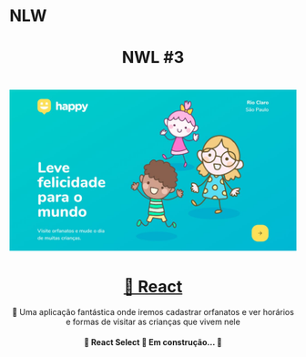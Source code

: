 # NLW
 
 <h1 align="center">NWL #3</h1>
  <h1 align="center">
  <img alt="NextLevelWeek" title="#NextLevelWeek" src="0.jpg" />
</h1>
 <h1 align="center">
    <a href="https://pt-br.reactjs.org/">🔗 React</a>
</h1>
<p align="center">🚀 Uma aplicação fantástica onde iremos cadastrar orfanatos e ver horários e formas de visitar as crianças que vivem nele</p>
 
 <h4 align="center"> 
	🚧  React Select 🚀 Em construção...  🚧
</h4>
